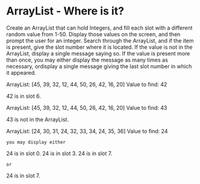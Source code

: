 # ArrayList - Where is it?

Create an ArrayList that can hold Integers, and fill each slot with a different random value from 1-50. Display those values on the screen, and then prompt the user for an integer. Search through the ArrayList, and if the item is present, give the slot number where it is located. If the value is not in the ArrayList, display a single message saying so. If the value is present more than once, you may either display the message as many times as necessary, ordisplay a single message giving the last slot number in which it appeared.

ArrayList: [45, 39, 32, 12, 44, 50, 26, 42, 16, 20]
Value to find: 42

42 is in slot 6.
 

ArrayList: [45, 39, 32, 12, 44, 50, 26, 42, 16, 20]
Value to find: 43

43 is not in the ArrayList.
 

ArrayList: [24, 30, 31, 24, 32, 33, 34, 24, 35, 36]
Value to find: 24

    you may display either

24 is in slot 0.
24 is in slot 3.
24 is in slot 7.

    or

24 is in slot 7.